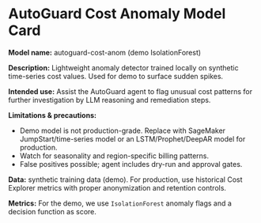 # AutoGuard Cost Anomaly Model Card

**Model name:** autoguard-cost-anom (demo IsolationForest)

**Description:** Lightweight anomaly detector trained locally on synthetic time-series cost values. Used for demo to surface sudden spikes.

**Intended use:** Assist the AutoGuard agent to flag unusual cost patterns for further investigation by LLM reasoning and remediation steps.

**Limitations & precautions:**
- Demo model is not production-grade. Replace with SageMaker JumpStart/time-series model or an LSTM/Prophet/DeepAR model for production.
- Watch for seasonality and region-specific billing patterns.
- False positives possible; agent includes dry-run and approval gates.

**Data:** synthetic training data (demo). For production, use historical Cost Explorer metrics with proper anonymization and retention controls.

**Metrics:** For the demo, we use `IsolationForest` anomaly flags and a decision function as score.
